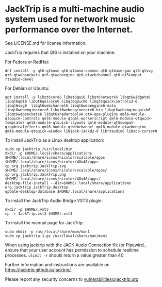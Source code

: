 # JackTrip is a multi-machine audio system used for network music performance over the Internet.

See LICENSE.md for license information.

JackTrip requires that Qt6 is installed on your machine.

For Fedora or RedHat:

```
dnf install -y qt6-qtbase qt6-qtbase-common qt6-qtbase-gui qt6-qtsvg qt6-qtwebsockets qt6-qtwebengine qt6-qtwebchannel qt6-qt5compat rtaudio-devel
```

For Debian or Ubuntu:

```
apt install -y libqt6core6 libqt6gui6 libqt6network6 libqt6widgets6 libqt6qml6 libqt6qmlcore6 libqt6quick6 libqt6quickcontrols2-6 libqt6svg6  libqt6webchannel6 libqt6webengine6-data libqt6webenginecore6 libqt6webenginecore6-bin libqt6webenginequick6 libqt6websockets6 libqt6shadertools6 qt6-qpa-plugins qml6-module-qtquick-controls qml6-module-qtqml-workerscript qml6-module-qtquick-templates qml6-module-qtquick-layouts qml6-module-qt5compat-graphicaleffects qml6-module-qtwebchannel qml6-module-qtwebengine qml6-module-qtquick-window libjack-jackd2-0 librtaudio6 libxcb-cursor0
```

To install JackTrip as a Linux desktop application:

```
sudo cp jacktrip /usr/local/bin
mkdir -p $HOME/.local/share/applications $HOME/.local/share/icons/hicolor/scalable/apps $HOME/.local/share/icons/hicolor/48x48/apps
cp org.jacktrip.JackTrip.svg $HOME/.local/share/icons/hicolor/scalable/apps/
cp org.jacktrip.JackTrip.png $HOME/.local/share/icons/hicolor/48x48/apps/
desktop-file-install --dir=$HOME/.local/share/applications org.jacktrip.JackTrip.desktop
update-desktop-database $HOME/.local/share/applications
```

To install the JackTrip Audio Bridge VST3 plugin:

```
mkdir -p $HOME/.vst3
cp -r JackTrip.vst3 $HOME/.vst3
```

To install the manual page for JackTrip:

```
sudo mkdir -p /usr/local/share/man/man1
sudo cp jacktrip.1.gz /usr/local/share/man/man1
```

When using jacktrip with the JACK Audio Connection Kit (or Pipewire), ensure that your user account has permission to schedule realtime processes.
`ulimit -r` should return a value greater than 40.

Further information and instructions are available on https://jacktrip.github.io/jacktrip/. 

Please report any security concerns to vulnerabilities@jacktrip.org
